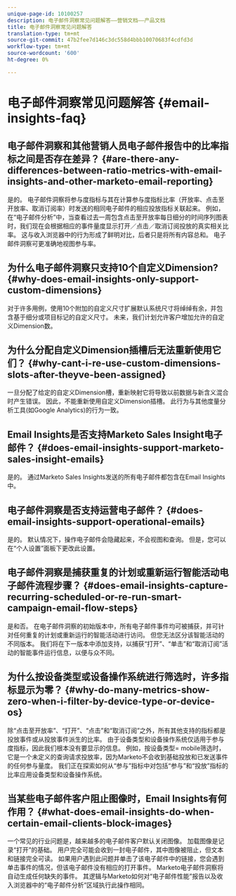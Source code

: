 ```yaml
---
unique-page-id: 10100257
description: 电子邮件洞察常见问题解答——营销文档——产品文档
title: 电子邮件洞察常见问题解答
translation-type: tm+mt
source-git-commit: 47b2fee7d146c3dc558d4bbb10070683f4cdfd3d
workflow-type: tm+mt
source-wordcount: '600'
ht-degree: 0%

---
```



# 电子邮件洞察常见问题解答 {#email-insights-faq}

## 电子邮件洞察和其他营销人员电子邮件报告中的比率指标之间是否存在差异？ {#are-there-any-differences-between-ratio-metrics-with-email-insights-and-other-marketo-email-reporting}

是的。 电子邮件洞察将参与度指标与其在计算参与度指标比率（开放率、点击至开放率、取消订阅率）时发送的相同电子邮件的相应投放指标关联起来。 例如，在“电子邮件分析”中，当查看过去一周包含点击至开放率每日细分的时间序列图表时，我们现在会根据相应的事件量度显示打开／点击／取消订阅投放的真实相关比率。 这与收入浏览器中的行为形成了鲜明对比，后者只是将所有内容总和。 电子邮件洞察可更准确地视图参与率。

## 为什么电子邮件洞察只支持10个自定义Dimension? {#why-does-email-insights-only-support-custom-dimensions}

对于许多用例，使用10个附加的自定义尺寸扩展默认系统尺寸将绰绰有余，并包含基于细分或项目标记的自定义尺寸。 未来，我们计划允许客户增加允许的自定义Dimension数。

## 为什么分配自定义Dimension插槽后无法重新使用它们？ {#why-cant-i-re-use-custom-dimensions-slots-after-theyve-been-assigned}

一旦分配了给定的自定义Dimension槽，重新映射它将导致以前数据与新含义混合时产生错误。 因此，不能重新使用自定义Dimension插槽。 此行为与其他度量分析工具(如Google Analytics)的行为一致。

## Email Insights是否支持Marketo Sales Insight电子邮件？ {#does-email-insights-support-marketo-sales-insight-emails}

是的。 通过Marketo Sales Insights发送的所有电子邮件都包含在Email Insights中。

## 电子邮件洞察是否支持运营电子邮件？ {#does-email-insights-support-operational-emails}

是的。 默认情况下，操作电子邮件会隐藏起来，不会视图和查询。 但是，您可以在“个人设置”面板下更改此设置。

## 电子邮件洞察是捕获重复的计划或重新运行智能活动电子邮件流程步骤？ {#does-email-insights-capture-recurring-scheduled-or-re-run-smart-campaign-email-flow-steps}

是和否。 在电子邮件洞察的初始版本中，所有电子邮件事件均可被捕获，并可针对任何重复的计划或重新运行的智能活动进行访问。 但您无法区分该智能活动的不同版本。 我们将在下一版本中添加支持，以捕获“打开”、“单击”和“取消订阅”活动的智能事件运行信息，以便与众不同。

## 为什么按设备类型或设备操作系统进行筛选时，许多指标显示为零？ {#why-do-many-metrics-show-zero-when-i-filter-by-device-type-or-device-os}

除“点击至开放率”、“打开”、“点击”和“取消订阅”之外，所有其他支持的指标都是投放事件或从投放事件派生的比率。 由于设备类型和设备操作系统仅适用于参与度指标，因此我们根本没有要显示的信息。 例如，按设备类型= mobile筛选时，它是一个未定义的查询请求投放率，因为Marketo不会收到基础投放和已发送事件的任何参与量度。 我们正在探索如何从“参与”指标中对包括“参与”和“投放”指标的比率应用设备类型和设备操作系统。

## 当某些电子邮件客户阻止图像时，Email Insights有何作用？ {#what-does-email-insights-do-when-certain-email-clients-block-images}

一个常见的行业问题是，越来越多的电子邮件客户默认关闭图像。 加载图像是记录“打开”的基础。 用户完全可能会收到一封电子邮件，其中图像被阻止，但文本和链接完全可读。 如果用户遇到此问题并单击了该电子邮件中的链接，您会遇到单击事件的情况，但该电子邮件没有相应的打开事件。 Marketo电子邮件洞察将自动生成任何缺失的事件。 其逻辑与Marketo如何对“电子邮件性能”报告以及收入浏览器中的“电子邮件分析”区域执行此操作相同。
